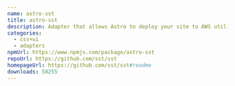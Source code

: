 ```yaml
---
name: astro-sst
title: astro-sst
description: Adapter that allows Astro to deploy your site to AWS utilizing SST.
categories:
  - css+ui
  - adapters
npmUrl: https://www.npmjs.com/package/astro-sst
repoUrl: https://github.com/sst/sst
homepageUrl: https://github.com/sst/sst#readme
downloads: 58255
---
```

